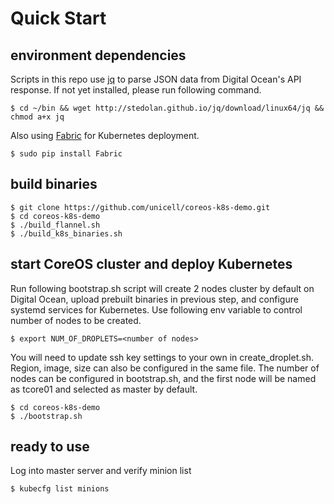 # Quick Start 

## environment dependencies

Scripts in this repo use [jq](stedolan.github.io/jq/) to parse JSON data from
Digital Ocean's API response. If not yet installed, please run following
command.

    $ cd ~/bin && wget http://stedolan.github.io/jq/download/linux64/jq && chmod a+x jq

Also using [Fabric](http://www.fabfile.org/) for Kubernetes deployment.

    $ sudo pip install Fabric

## build binaries

    $ git clone https://github.com/unicell/coreos-k8s-demo.git
    $ cd coreos-k8s-demo
    $ ./build_flannel.sh
    $ ./build_k8s_binaries.sh

## start CoreOS cluster and deploy Kubernetes

Run following bootstrap.sh script will create 2 nodes cluster by default on
Digital Ocean, upload prebuilt binaries in previous step, and configure systemd
services for Kubernetes. Use following env variable to control number of nodes
to be created.

    $ export NUM_OF_DROPLETS=<number of nodes>

You will need to update ssh key settings to your own in create_droplet.sh.
Region, image, size can also be configured in the same file.  The number of
nodes can be configured in bootstrap.sh, and the first node will
be named as tcore01 and selected as master by default.

    $ cd coreos-k8s-demo
    $ ./bootstrap.sh

## ready to use

Log into master server and verify minion list

    $ kubecfg list minions
